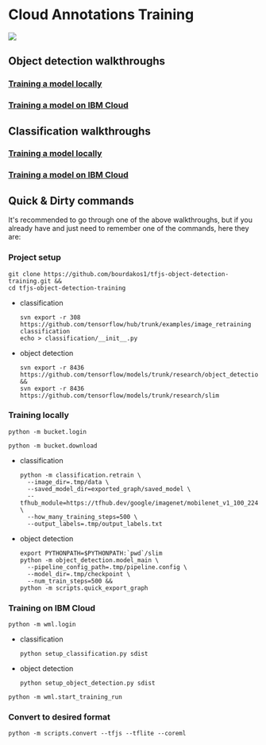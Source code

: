 # Cloud Annotations Training
![](https://cloud-annotations.github.io/training/assets/main.png)

## Object detection walkthroughs
### [Training a model locally](https://cloud-annotations.github.io/training/object-detection/)
### [Training a model on IBM Cloud](https://cloud-annotations.github.io/training/object-detection/wml/)

## Classification walkthroughs
### [Training a model locally](https://cloud-annotations.github.io/training/classification/)
### [Training a model on IBM Cloud](https://cloud-annotations.github.io/training/classification/wml/)

## Quick & Dirty commands
It's recommended to go through one of the above walkthroughs, but if you already have and just need to remember one of the commands, here they are:

### Project setup
```
git clone https://github.com/bourdakos1/tfjs-object-detection-training.git &&
cd tfjs-object-detection-training
```

* classification
  ```
  svn export -r 308 https://github.com/tensorflow/hub/trunk/examples/image_retraining classification
  echo > classification/__init__.py
  ```
* object detection
  ```
  svn export -r 8436 https://github.com/tensorflow/models/trunk/research/object_detection &&
  svn export -r 8436 https://github.com/tensorflow/models/trunk/research/slim
  ```

### Training locally
```
python -m bucket.login
```
```
python -m bucket.download
```

* classification
  ```
  python -m classification.retrain \
    --image_dir=.tmp/data \
    --saved_model_dir=exported_graph/saved_model \
    --tfhub_module=https://tfhub.dev/google/imagenet/mobilenet_v1_100_224/feature_vector/1 \
    --how_many_training_steps=500 \
    --output_labels=.tmp/output_labels.txt
  ```
* object detection
  ```
  export PYTHONPATH=$PYTHONPATH:`pwd`/slim
  python -m object_detection.model_main \
    --pipeline_config_path=.tmp/pipeline.config \
    --model_dir=.tmp/checkpoint \
    --num_train_steps=500 &&
  python -m scripts.quick_export_graph
  ```

### Training on IBM Cloud
```
python -m wml.login
```
* classification
  ```
  python setup_classification.py sdist
  ```
* object detection
  ```
  python setup_object_detection.py sdist
  ```
  
```
python -m wml.start_training_run
```

### Convert to desired format
```
python -m scripts.convert --tfjs --tflite --coreml
```
